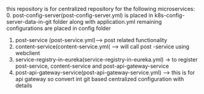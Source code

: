 this repository is for centralized repository for the following microservices:
0. post-config-server(post-config-server.yml) is placed in k8s-config-server-data-in-git folder along with application.yml
remaining configurations are placed in config folder
1. post-service (post-service.yml)--> post related functionality
2. content-service(content-service.yml( --> will call post -service using webclient
3. service-registry-in-eureka(service-registry-in-eureka.yml)  -> to register post-service, content-service and post-api-gateway-service
4. post-api-gateway-service(post-api-gateway-service.yml) --> this is for api gateway
   so convert int git based centralized configuration with details
